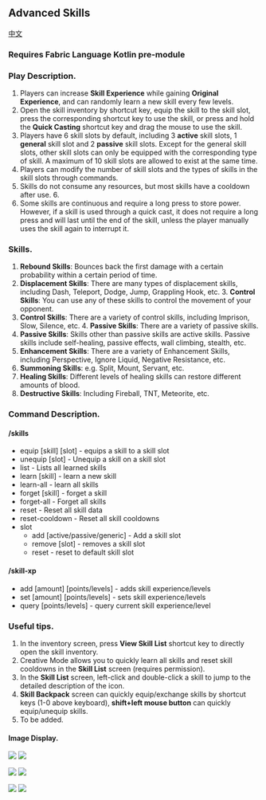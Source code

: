 ## Advanced Skills

[中文](README.md)

### **Requires Fabric Language Kotlin pre-module**

### Play Description.

1. Players can increase **Skill Experience** while gaining **Original Experience**, and can randomly learn a new skill every few levels.
2. Open the skill inventory by shortcut key, equip the skill to the skill slot, press the corresponding shortcut key to use the skill, or press and hold the **Quick Casting** shortcut key and drag the mouse to use the skill.
3. Players have 6 skill slots by default, including 3 **active** skill slots, 1 **general** skill slot and 2 **passive** skill slots. Except for the general skill slots, other skill slots can only be equipped with the corresponding type of skill. A maximum of 10 skill slots are allowed to exist at the same time.
4. Players can modify the number of skill slots and the types of skills in the skill slots through commands.
5. Skills do not consume any resources, but most skills have a cooldown after use. 6.
6. Some skills are continuous and require a long press to store power. However, if a skill is used through a quick cast, it does not require a long press and will last until the end of the skill, unless the player manually uses the skill again to interrupt it.

### Skills.
1. **Rebound Skills**: Bounces back the first damage with a certain probability within a certain period of time.
2. **Displacement Skills**: There are many types of displacement skills, including Dash, Teleport, Dodge, Jump, Grappling Hook, etc. 3. **Control Skills**: You can use any of these skills to control the movement of your opponent.
3. **Control Skills**: There are a variety of control skills, including Imprison, Slow, Silence, etc. 4. **Passive Skills**: There are a variety of passive skills.
4. **Passive Skills**: Skills other than passive skills are active skills. Passive skills include self-healing, passive effects, wall climbing, stealth, etc.
5. **Enhancement Skills**: There are a variety of Enhancement Skills, including Perspective, Ignore Liquid, Negative Resistance, etc.
6. **Summoning Skills**: e.g. Split, Mount, Servant, etc.
7. **Healing Skills**: Different levels of healing skills can restore different amounts of blood.
8. **Destructive Skills**: Including Fireball, TNT, Meteorite, etc.

### Command Description.
#### /skills
* equip [skill] [slot] - equips a skill to a skill slot
* unequip [slot] - Unequip a skill on a skill slot
* list - Lists all learned skills
* learn [skill] - learn a new skill
* learn-all - learn all skills
* forget [skill] - forget a skill
* forget-all - Forget all skills
* reset - Reset all skill data
* reset-cooldown - Reset all skill cooldowns
* slot
  * add [active/passive/generic] - Add a skill slot
  * remove [slot] - removes a skill slot
  * reset - reset to default skill slot

#### /skill-xp
* add [amount] [points/levels] - adds skill experience/levels
* set [amount] [points/levels] - sets skill experience/levels
* query [points/levels] - query current skill experience/level

### Useful tips.
1. In the inventory screen, press **View Skill List** shortcut key to directly open the skill inventory.
2. Creative Mode allows you to quickly learn all skills and reset skill cooldowns in the **Skill List** screen (requires permission).
3. In the **Skill List** screen, left-click and double-click a skill to jump to the detailed description of the icon.
4. **Skill Backpack** screen can quickly equip/exchange skills by shortcut keys (1-0 above keyboard), **shift+left mouse button** can quickly equip/unequip skills.
5. To be added.

#### Image Display.

![](https://i.postimg.cc/SN2CHsHN/2024-05-18-20-44-53.png)
![](https://i.postimg.cc/Ssgcbzyj/2024-05-18-20-44-59.png)

![](https://i.postimg.cc/Kj4BGvzf/2024-05-18-20-45-09.png)
![](https://i.postimg.cc/vTj9cFxs/2024-05-18-20-45-16.png)

![](https://i.postimg.cc/kX0KCCdN/2024-05-18-20-45-20.png)
![](https://i.postimg.cc/XND92FHz/2024-05-18-20-45-53.png)
